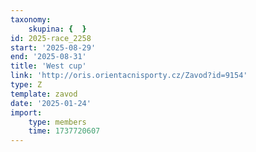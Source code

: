 ```yaml
---
taxonomy:
    skupina: {  }
id: 2025-race_2258
start: '2025-08-29'
end: '2025-08-31'
title: 'West cup'
link: 'http://oris.orientacnisporty.cz/Zavod?id=9154'
type: Z
template: zavod
date: '2025-01-24'
import:
    type: members
    time: 1737720607
---
```



